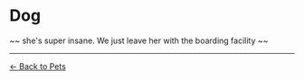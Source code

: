 # Dog

~~ she's super insane. We just leave her with the boarding facility ~~

---
[← Back to Pets](../README.md)
